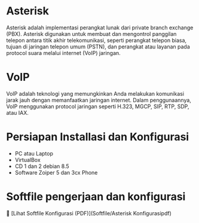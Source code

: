 # Asterisk
Asterisk adalah implementasi perangkat lunak dari private branch exchange (PBX). Asterisk digunakan untuk membuat dan mengontrol panggilan telepon antara titik akhir telekomunikasi, seperti perangkat telepon biasa, tujuan di jaringan telepon umum (PSTN), dan perangkat atau layanan pada protocol suara melalui internet (VoIP) jaringan.

# VoIP
VoIP adalah teknologi yang memungkinkan Anda melakukan komunikasi jarak jauh dengan memanfaatkan jaringan internet. Dalam penggunaannya, VoIP menggunakan protocol jaringan seperti H.323, MGCP, SIP, RTP, SDP, atau IAX.

# Persiapan Installasi dan Konfigurasi 
- PC atau Laptop  
- VirtualBox 
- CD 1 dan 2 debian 8.5 
- Software Zoiper 5 dan 3cx Phone 

# Softfile pengerjaan dan konfigurasi
📄 [Lihat Softfile Konfigurasi (PDF)](Softfile/Asterisk Konfigurasipdf)

